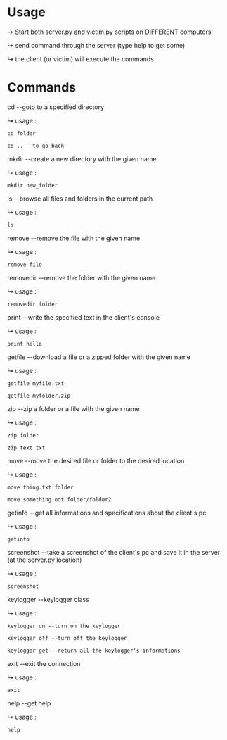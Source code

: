 # Usage

→ Start both server.py and victim.py scripts on DIFFERENT computers

↳ send command through the server (type help to get some)

↳ the client (or victim) will execute the commands

# Commands

cd --goto to a specified directory

↳ usage : 

    cd folder
    
    cd .. --to go back

mkdir --create a new directory with the given name

↳ usage : 

    mkdir new_folder


ls --browse all files and folders in the current path

↳ usage :

    ls


remove --remove the file with the given name

↳ usage :

    remove file


removedir --remove the folder with the given name

↳ usage :

    removedir folder


print --write the specified text in the client's console

↳ usage :

    print hello


getfile --download a file or a zipped folder with the given name

↳ usage :

    getfile myfile.txt
    
    getfile myfolder.zip
    

zip --zip a folder or a file with the given name

↳ usage :

    zip folder
    
    zip text.txt
    

move --move the desired file or folder to the desired location

↳ usage : 

    move thing.txt folder
    
    move something.odt folder/folder2
    

getinfo --get all informations and specifications about the client's pc

↳ usage :

    getinfo

    
screenshot --take a screenshot of the client's pc and save it in the server (at the server.py location)

↳ usage :

    screenshot
    

keylogger --keylogger class

↳ usage :
    
    keylogger on --turn on the keylogger

    keylogger off --turn off the keylogger

    keylogger get --return all the keylogger's informations


exit --exit the connection

↳ usage :

    exit


help --get help

↳ usage :

    help
